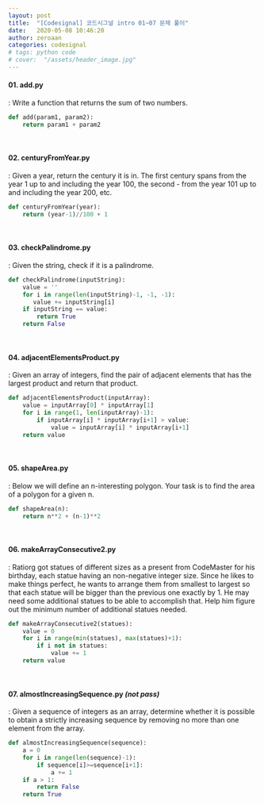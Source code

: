 ```yaml
---
layout: post
title:  "[Codesignal] 코드시그널 intro 01~07 문제 풀이"
date:   2020-05-08 10:46:20
author: zeroaan
categories: codesignal
# tags: python code
# cover:  "/assets/header_image.jpg"
---
```


#### 01. add.py
: Write a function that returns the sum of two numbers.

```python
def add(param1, param2):
    return param1 + param2
```

<br>

#### 02. centuryFromYear.py
: Given a year, return the century it is in. The first century spans from the year 1 up to and including the year 100, the second - from the year 101 up to and including the year 200, etc.

```python
def centuryFromYear(year):
    return (year-1)//100 + 1
```

<br>

#### 03. checkPalindrome.py
: Given the string, check if it is a palindrome.

```python
def checkPalindrome(inputString):
    value = ''
    for i in range(len(inputString)-1, -1, -1):
       value += inputString[i]
    if inputString == value:
        return True
    return False
```

<br>

#### 04. adjacentElementsProduct.py
: Given an array of integers, find the pair of adjacent elements that has the largest product and return that product.

```python
def adjacentElementsProduct(inputArray):
    value = inputArray[0] * inputArray[1]
    for i in range(1, len(inputArray)-1):
        if inputArray[i] * inputArray[i+1] > value:
            value = inputArray[i] * inputArray[i+1]
    return value
```

<br>

#### 05. shapeArea.py
: Below we will define an n-interesting polygon. Your task is to find the area of a polygon for a given n.

```python
def shapeArea(n):
    return n**2 + (n-1)**2
```

<br>

#### 06. makeArrayConsecutive2.py
: Ratiorg got statues of different sizes as a present from CodeMaster for his birthday, each statue having an non-negative integer size. Since he likes to make things perfect, he wants to arrange them from smallest to largest so that each statue will be bigger than the previous one exactly by 1. He may need some additional statues to be able to accomplish that. Help him figure out the minimum number of additional statues needed.

```python
def makeArrayConsecutive2(statues):
    value = 0
    for i in range(min(statues), max(statues)+1):
        if i not in statues:
            value += 1
    return value
```

<br>

#### 07. almostIncreasingSequence.py *(not pass)*
: Given a sequence of integers as an array, determine whether it is possible to obtain a strictly increasing sequence by removing no more than one element from the array.

```python
def almostIncreasingSequence(sequence):
    a = 0
    for i in range(len(sequence)-1):
        if sequence[i]>=sequence[i+1]:
            a += 1
    if a > 1:
        return False
    return True  
```